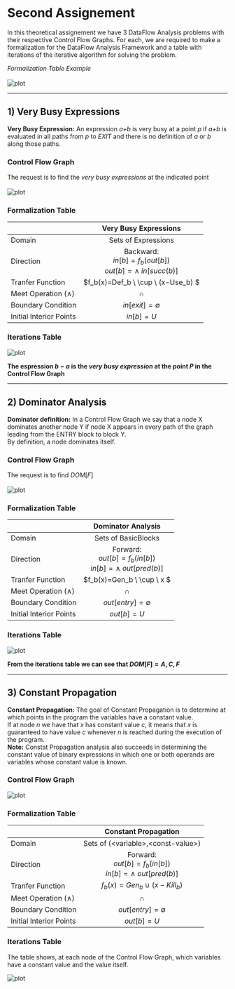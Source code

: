 # Second Assignement

In this theoretical assignement we have 3 DataFlow Analysis problems with their respective Control Flow Graphs.
For each, we are required to make a formalization for the DataFlow Analysis Framework and
a table with iterations of the iterative algorithm for solving the problem.

_Formalization Table Example_ \
\
![plot](./assets/form-example.png)

---

## 1) Very Busy Expressions

**Very Busy Expression:** An expression _a+b_ is very busy at a point _p_ if _a+b_ is evaluated in all paths from _p_ to _EXIT_ and there is no definition of _a_ or _b_ along those paths.

### Control Flow Graph
The request is to find the _very busy expressions_ at the indicated point\
\
![plot](./assets/very-busy-exp/cfg.png)

### Formalization Table
||Very Busy Expressions
---|:---:
Domain| Sets of Expressions
Direction| Backward: <br> $in[b]=f_b(out[b])$ <br> $out[b]=\land \ in[succ(b)]$
Tranfer Function| $f_b(x)=Def_b \ \cup \ (x-Use_b) $
Meet Operation ($\land$)| $\cap$
Boundary Condition| $in[exit] = \emptyset$
Initial Interior Points| $in[b] = U$

### Iterations Table
![plot](./assets/very-busy-exp/itertable.png)

**The espression $b-a$ is the _very busy expression_ at the point $P$ in the Control Flow Graph**

---

## 2) Dominator Analysis

**Dominator definition:** In a Control Flow Graph we say that a node X dominates another node Y if node X appears in every path of the graph leading from the ENTRY block to block Y.\
By definition, a node dominates itself.

### Control Flow Graph
The request is to find $DOM[F]$ \
\
![plot](./assets/dominator-analysis/cfg.png)

### Formalization Table
||Dominator Analysis
---|:---:
Domain| Sets of BasicBlocks
Direction| Forward: <br> $out[b]=f_b(in[b])$ <br> $in[b]=\land \ out[pred(b)]$
Tranfer Function| $f_b(x)=Gen_b \ \cup \ x $
Meet Operation ($\land$)| $\cap$
Boundary Condition| $out[entry] = \emptyset$
Initial Interior Points| $out[b] = U$
 
### Iterations Table
![plot](./assets/dominator-analysis/itertable.png)

**From the iterations table we can see that $DOM[F]={A, C, F}$**

---

## 3) Constant Propagation

**Constant Propagation:** The goal of Constant Propagation is to determine at which points in the program the variables have a constant value.\
If at node _n_ we have that _x_ has constant value _c_, it means that _x_ is guaranteed to have value _c_ whenever _n_ is reached during the execution of the program.\
**Note:** Constat Propagation analysis also succeeds in determining the constant value of binary expressions in which one or both operands are 
variables whose constant value is known.

### Control Flow Graph
![plot](./assets/constant-propagation/cfg.png)

### Formalization Table
||Constant Propagation
---|:---:
Domain| Sets of (\<variable>,\<const-value>)
Direction| Forward: <br> $out[b]=f_b(in[b])$ <br> $in[b]=\land \ out[pred(b)]$
Tranfer Function| $f_b(x)=Gen_b \ \cup \ (x-Kill_b)$
Meet Operation ($\land$)| $\cap$
Boundary Condition| $out[entry] = \emptyset$
Initial Interior Points| $out[b] = U$

### Iterations Table

The table shows, at each node of the Control Flow Graph, which variables have a constant value and the value itself.

![plot](./assets/constant-propagation/itertable.png)